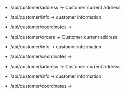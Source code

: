 * /api/customer/address -> Customer current address
* /api/customer/info -> customer information
* /api/customer/coordinates -> 

* /api/customer/orders -> Customer current address
* /api/customer/info -> customer information
* /api/customer/coordinates -> 


* /api/customer/address -> Customer current address
* /api/customer/info -> customer information
* /api/customer/coordinates -> 